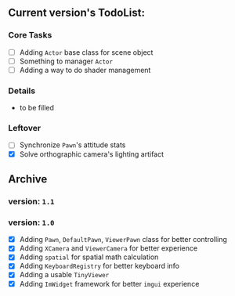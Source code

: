 ## Current version's TodoList:

### Core Tasks

- [ ] Adding `Actor` base class for scene object
- [ ] Something to manager `Actor`
- [ ] Adding a way to do shader management

### Details

- to be filled

### Leftover

- [ ] Synchronize `Pawn`'s attitude stats
- [x] Solve orthographic camera's lighting artifact

## Archive

### version: `1.1`


### version: `1.0`

- [x] Adding `Pawn`, `DefaultPawn`, `ViewerPawn` class for better controlling
- [x] Adding `XCamera` and `ViewerCamera` for better experience
- [x] Adding `spatial` for spatial math calculation
- [x] Adding `KeyboardRegistry` for better keyboard info
- [X] Adding a usable `TinyViewer`
- [X] Adding `ImWidget` framework for better `imgui` experience
